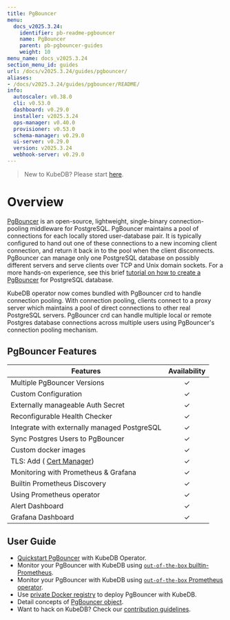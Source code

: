 ```yaml
---
title: PgBouncer
menu:
  docs_v2025.3.24:
    identifier: pb-readme-pgbouncer
    name: PgBouncer
    parent: pb-pgbouncer-guides
    weight: 10
menu_name: docs_v2025.3.24
section_menu_id: guides
url: /docs/v2025.3.24/guides/pgbouncer/
aliases:
- /docs/v2025.3.24/guides/pgbouncer/README/
info:
  autoscaler: v0.38.0
  cli: v0.53.0
  dashboard: v0.29.0
  installer: v2025.3.24
  ops-manager: v0.40.0
  provisioner: v0.53.0
  schema-manager: v0.29.0
  ui-server: v0.29.0
  version: v2025.3.24
  webhook-server: v0.29.0
---
```


> New to KubeDB? Please start [here](/docs/v2025.3.24/README).

# Overview

[PgBouncer](https://pgbouncer.github.io/) is an open-source, lightweight, single-binary connection-pooling middleware for PostgreSQL. PgBouncer maintains a pool of connections for each locally stored user-database pair. It is typically configured to hand out one of these connections to a new incoming client connection, and return it back in to the pool when the client disconnects. PgBouncer can manage only one PostgreSQL database on possibly different servers and serve clients over TCP and Unix domain sockets. For a more hands-on experience, see this brief [tutorial on how to create a PgBouncer](https://pgdash.io/blog/pgbouncer-connection-pool.html) for PostgreSQL database.

KubeDB operator now comes bundled with PgBouncer crd to handle connection pooling. With connection pooling, clients connect to a proxy server which maintains a pool of direct connections to other real PostgreSQL servers. PgBouncer crd can handle multiple local or remote Postgres database connections across multiple users using PgBouncer's connection pooling mechanism.

## PgBouncer Features

| Features                                                    | Availability |
|-------------------------------------------------------------| :----------: |
| Multiple PgBouncer Versions                                 |   &#10003;   |
| Custom Configuration                                        |   &#10003;   |
| Externally manageable Auth Secret                           |   &#10003;   |
| Reconfigurable Health Checker                               |   &#10003;   |
| Integrate with externally managed PostgreSQL                |   &#10003;   |
| Sync Postgres Users to PgBouncer                            |   &#10003;   |
| Custom docker images                                        |   &#10003;   |
| TLS: Add ( [Cert Manager]((https://cert-manager.io/docs/))) |   &#10003;   |
| Monitoring with Prometheus & Grafana                        |   &#10003;   |
| Builtin Prometheus Discovery                                |   &#10003;   |
| Using Prometheus operator                                   |   &#10003;   |
| Alert Dashboard                                             |   &#10003;   |
| Grafana Dashboard                                           |   &#10003;   |

## User Guide

- [Quickstart PgBouncer](/docs/v2025.3.24/guides/pgbouncer/quickstart/quickstart) with KubeDB Operator.
- Monitor your PgBouncer with KubeDB using [`out-of-the-box` builtin-Prometheus](/docs/v2025.3.24/guides/pgbouncer/monitoring/using-builtin-prometheus).
- Monitor your PgBouncer with KubeDB using [`out-of-the-box` Prometheus operator](/docs/v2025.3.24/guides/pgbouncer/monitoring/using-prometheus-operator).
- Use [private Docker registry](/docs/v2025.3.24/guides/pgbouncer/private-registry/using-private-registry) to deploy PgBouncer with KubeDB.
- Detail concepts of [PgBouncer object](/docs/v2025.3.24/guides/pgbouncer/concepts/pgbouncer).
- Want to hack on KubeDB? Check our [contribution guidelines](/docs/v2025.3.24/CONTRIBUTING).

